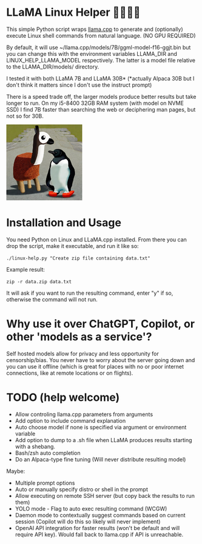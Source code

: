 # LLaMA Linux Helper 🐧🤝🏼🦙

This simple Python script wraps [llama.cpp](https://github.com/ggerganov/llama.cpp) to generate and (optionally) execute Linux shell commands from natural language. (NO GPU REQUIRED)

By default, it will use ~/llama.cpp/models/7B/ggml-model-f16-ggjt.bin but you can change this with the environment variables LLAMA_DIR and LINUX_HELP_LLAMA_MODEL respectively. The latter is a model file relative to the LLAMA_DIR/models/ directory.

I tested it with both LLaMA 7B and LLaMA 30B* (*actually Alpaca 30B but I don't think it matters since I don't use the instruct prompt)

There is a speed trade off, the larger models produce better results but take longer to run. On my i5-8400 32GB RAM system (with model on NVME SSD) I find 7B faster than searching the web or deciphering man pages, but not so for 30B.

<img src="logo.jpg" alt="" width="200"/>

# Installation and Usage

You need Python on Linux and LLaMA.cpp installed. From there you can drop the script, make it executable, and run it like so:

```./linux-help.py "Create zip file containing data.txt"```

Example result:

```zip -r data.zip data.txt```

It will ask if you want to run the resulting command, enter "y" if so, otherwise the command will not run.


# Why use it over ChatGPT, Copilot, or other 'models as a service'?

Self hosted models allow for privacy and less opportunity for censorship/bias. You never have to worry about the server going down and you can use it offline (which is great for places with no or poor internet connections, like at remote locations or on flights).

# TODO (help welcome)

* Allow controling llama.cpp parameters from arguments
* Add option to include command explanation
* Auto choose model if none is specified via argument or environment variable
* Add option to dump to a .sh file when LLaMA produces results starting with a shebang.
* Bash/zsh auto completion
* Do an Alpaca-type fine tuning (Will never distribute resulting model)

Maybe:

* Multiple prompt options
* Auto or manually specify distro or shell in the prompt
* Allow executing on remote SSH server (but copy back the results to run them)
* YOLO mode - Flag to auto exec resulting command (WCGW)
* Daemon mode to contextually suggest commands based on current session (Copilot will do this so likely will never implement)
* OpenAI API integration for faster results (won't be default and will require API key). Would fall back to llama.cpp if API is unreachable.
